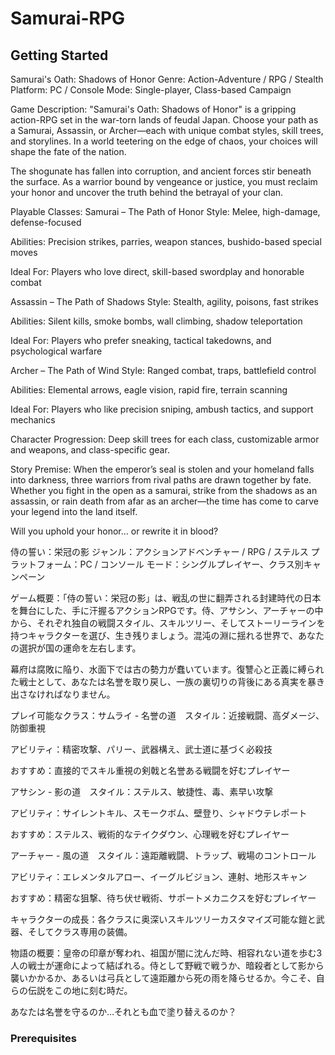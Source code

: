 # Samurai-RPG


<!-- GETTING STARTED -->
## Getting Started
 Samurai's Oath: Shadows of Honor
Genre: Action-Adventure / RPG / Stealth
Platform: PC / Console
Mode: Single-player, Class-based Campaign

 Game Description:
"Samurai's Oath: Shadows of Honor" is a gripping action-RPG set in the war-torn lands of feudal Japan. Choose your path as a Samurai, Assassin, or Archer—each with unique combat styles, skill trees, and storylines. In a world teetering on the edge of chaos, your choices will shape the fate of the nation.

The shogunate has fallen into corruption, and ancient forces stir beneath the surface. As a warrior bound by vengeance or justice, you must reclaim your honor and uncover the truth behind the betrayal of your clan.

 Playable Classes:
 Samurai – The Path of Honor
Style: Melee, high-damage, defense-focused

Abilities: Precision strikes, parries, weapon stances, bushido-based special moves

Ideal For: Players who love direct, skill-based swordplay and honorable combat

 Assassin – The Path of Shadows
Style: Stealth, agility, poisons, fast strikes

Abilities: Silent kills, smoke bombs, wall climbing, shadow teleportation

Ideal For: Players who prefer sneaking, tactical takedowns, and psychological warfare

 Archer – The Path of Wind
Style: Ranged combat, traps, battlefield control

Abilities: Elemental arrows, eagle vision, rapid fire, terrain scanning

Ideal For: Players who like precision sniping, ambush tactics, and support mechanics


Character Progression: Deep skill trees for each class, customizable armor and weapons, and class-specific gear.

 Story Premise:
When the emperor’s seal is stolen and your homeland falls into darkness, three warriors from rival paths are drawn together by fate. Whether you fight in the open as a samurai, strike from the shadows as an assassin, or rain death from afar as an archer—the time has come to carve your legend into the land itself.

Will you uphold your honor… or rewrite it in blood?

侍の誓い：栄冠の影 ジャンル：アクションアドベンチャー / RPG / ステルス プラットフォーム：PC / コンソール モード：シングルプレイヤー、クラス別キャンペーン

ゲーム概要：「侍の誓い：栄冠の影」は、戦乱の世に翻弄される封建時代の日本を舞台にした、手に汗握るアクションRPGです。侍、アサシン、アーチャーの中から、それぞれ独自の戦闘スタイル、スキルツリー、そしてストーリーラインを持つキャラクターを選び、生き残りましょう。混沌の淵に揺れる世界で、あなたの選択が国の運命を左右します。

幕府は腐敗に陥り、水面下では古の勢力が蠢いています。復讐心と正義に縛られた戦士として、あなたは名誉を取り戻し、一族の裏切りの背後にある真実を暴き出さなければなりません。

プレイ可能なクラス：サムライ - 名誉の道　スタイル：近接戦闘、高ダメージ、防御重視

アビリティ：精密攻撃、パリー、武器構え、武士道に基づく必殺技

おすすめ：直接的でスキル重視の剣戟と名誉ある戦闘を好むプレイヤー

アサシン - 影の道　スタイル：ステルス、敏捷性、毒、素早い攻撃

アビリティ：サイレントキル、スモークボム、壁登り、シャドウテレポート

おすすめ：ステルス、戦術的なテイクダウン、心理戦を好むプレイヤー

アーチャー - 風の道　スタイル：遠距離戦闘、トラップ、戦場のコントロール

アビリティ：エレメンタルアロー、イーグルビジョン、連射、地形スキャン

おすすめ：精密な狙撃、待ち伏せ戦術、サポートメカニクスを好むプレイヤー

キャラクターの成長：各クラスに奥深いスキルツリーカスタマイズ可能な鎧と武器、そしてクラス専用の装備。

物語の概要：皇帝の印章が奪われ、祖国が闇に沈んだ時、相容れない道を歩む3人の戦士が運命によって結ばれる。侍として野戦で戦うか、暗殺者として影から襲いかかるか、あるいは弓兵として遠距離から死の雨を降らせるか。今こそ、自らの伝説をこの地に刻む時だ。

あなたは名誉を守るのか…それとも血で塗り替えるのか？







### Prerequisites
